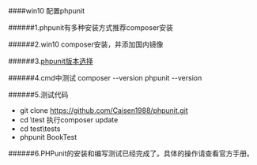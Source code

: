 ####win10 配置phpunit


######1.phpunit有多种安装方式推荐composer安装

######2.win10 composer安装，并添加国内镜像

######3.[phpunit版本选择](https://www.awaimai.com/2381.html)


######4.cmd中测试 composer --version   phpunit --version


######5.测试代码
* git clone https://github.com/Caisen1988/phpunit.git
* cd \test   执行composer update
* cd test\tests
* phpunit BookTest

######6.PHPunit的安装和编写测试已经完成了。具体的操作请查看官方手册。 




